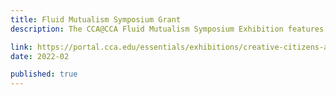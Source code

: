 ```yaml
---
title: Fluid Mutualism Symposium Grant
description: The CCA@CCA Fluid Mutualism Symposium Exhibition features artwork, installations, publications, and course outcomes by faculty and students who have participated in the Creative Citizens in Action initiative.

link: https://portal.cca.edu/essentials/exhibitions/creative-citizens-action/fluid-mutualism/
date: 2022-02

published: true
---
```

